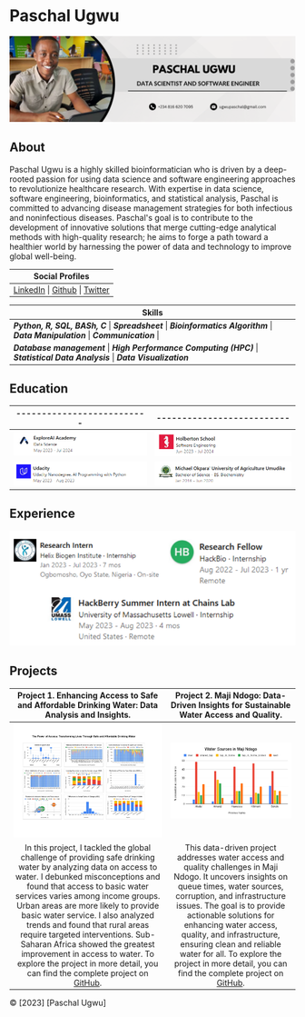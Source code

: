 # Paschal Ugwu

![Profile Picture](https://github.com/paschalugwu/paschalugwu/blob/master/Image/Personal/CoverImage.png)

## About
Paschal Ugwu is a highly skilled bioinformatician who is driven by a deep-rooted passion for using data science and software engineering approaches to revolutionize healthcare research. With expertise in data science, software engineering, bioinformatics, and statistical analysis, Paschal is committed to advancing disease management strategies for both infectious and noninfectious diseases. Paschal's goal is to contribute to the development of innovative solutions that merge cutting-edge analytical methods with high-quality research; he aims to forge a path toward a healthier world by harnessing the power of data and technology to improve global well-being.

| **Social Profiles** | 
| --- | 
| [LinkedIn](https://www.linkedin.com/in/paschal-ugwu-52abb6229/) \| [Github](https://github.com/paschalugwu) \| [Twitter](https://twitter.com/Paschal_Ugwu001) |  


| **Skills** | 
| --- | 
| ***Python, R, SQL, BASh, C***  \|  ***Spreadsheet***  \|  ***Bioinformatics Algorithm***  \|  ***Data Manipulation*** \| ***Communication*** \|
| ***Database management***  \|  ***High Performance Computing (HPC)***  \|  ***Statistical Data Analysis***  \|  ***Data Visualization*** | 

## Education

| -------------------------- | -------------------------- | 
| :---: | :---: | 
| ![ExploreAI](https://github.com/paschalugwu/paschalugwu/blob/master/Image/Personal/ExploreAI.PNG) | ![Holberton](https://github.com/paschalugwu/paschalugwu/blob/master/Image/Personal/holberton.PNG) |
| ![Udacity](https://github.com/paschalugwu/paschalugwu/blob/master/Image/Personal/Udacity.PNG) | ![MOUAU](https://github.com/paschalugwu/paschalugwu/blob/master/Image/Personal/Michael.PNG) |

## Experience

![Experience](https://github.com/paschalugwu/paschalugwu/blob/master/Image/Personal/Experience.PNG)


## Projects

| Project 1. Enhancing Access to Safe and Affordable Drinking Water: Data Analysis and Insights. | Project 2. Maji Ndogo: Data-Driven Insights for Sustainable Water Access and Quality. | 
| :---: | :---: | 
| ![Dashboard Display](https://github.com/paschalugwu/paschalugwu/blob/master/Image/project1/dashboard.jpg) | ![Water Sources in Maji Ndogo](https://github.com/paschalugwu/paschalugwu/blob/master/Image/project2/water_sources_visual.png) | 
| In this project, I tackled the global challenge of providing safe drinking water by analyzing data on access to water. I debunked misconceptions and found that access to basic water services varies among income groups. Urban areas are more likely to provide basic water service. I also analyzed trends and found that rural areas require targeted interventions. Sub-Saharan Africa showed the greatest improvement in access to water. To explore the project in more detail, you can find the complete project on [GitHub](https://github.com/paschalugwu/Integrated_Project-Access_To_Drinking_Water). | This data-driven project addresses water access and quality challenges in Maji Ndogo. It uncovers insights on queue times, water sources, corruption, and infrastructure issues. The goal is to provide actionable solutions for enhancing water access, quality, and infrastructure, ensuring clean and reliable water for all. To explore the project in more detail, you can find the complete project on [GitHub](https://github.com/paschalugwu/paschalugwu/blob/master/Image/project2/water_sources_visual.png). | 


© [2023] [Paschal Ugwu]
